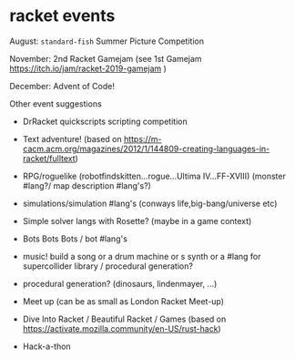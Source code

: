 # racket events



August: `standard-fish` Summer Picture Competition

November: 2nd Racket Gamejam  (see 1st Gamejam https://itch.io/jam/racket-2019-gamejam )

December: Advent of Code!

Other event suggestions
* DrRacket quickscripts scripting competition 
* Text adventure! (based on https://m-cacm.acm.org/magazines/2012/1/144809-creating-languages-in-racket/fulltext)
* RPG/roguelike (robotfindskitten...rogue...Ultima IV...FF-XVIII)  (monster #lang?/ map description #lang's?)
* simulations/simulation #lang's (conways life,big-bang/universe etc)
* Simple solver langs with Rosette? (maybe in a game context)
* Bots Bots Bots / bot #lang's
* music! build a song or a drum machine or s synth or a #lang for supercollider library / procedural generation?
* procedural generation? (dinosaurs, lindenmayer, ...)


* Meet up (can be as small as London Racket Meet-up)
* Dive Into Racket / Beautiful Racket / Games (based on https://activate.mozilla.community/en-US/rust-hack)
* Hack-a-thon


